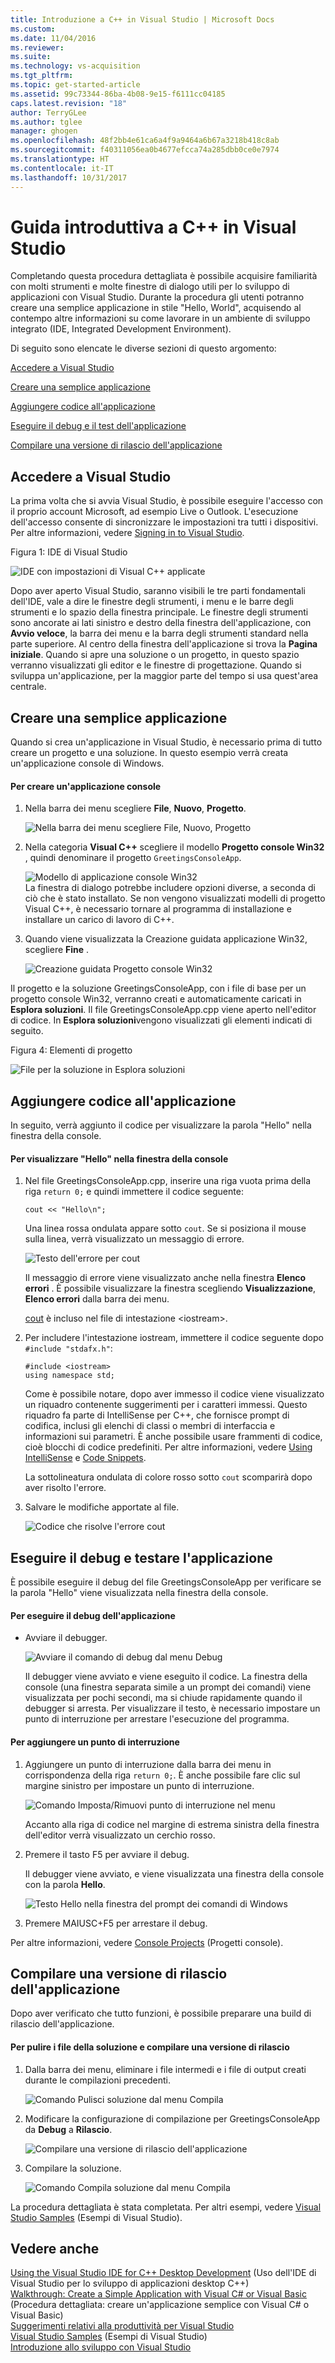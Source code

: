 ```yaml
---
title: Introduzione a C++ in Visual Studio | Microsoft Docs
ms.custom: 
ms.date: 11/04/2016
ms.reviewer: 
ms.suite: 
ms.technology: vs-acquisition
ms.tgt_pltfrm: 
ms.topic: get-started-article
ms.assetid: 99c73344-86ba-4b08-9e15-f6111cc04185
caps.latest.revision: "18"
author: TerryGLee
ms.author: tglee
manager: ghogen
ms.openlocfilehash: 48f2bb4e61ca6a4f9a9464a6b67a3218b418c8ab
ms.sourcegitcommit: f40311056ea0b4677efcca74a285dbb0ce0e7974
ms.translationtype: HT
ms.contentlocale: it-IT
ms.lasthandoff: 10/31/2017
---
```

# <a name="getting-started-with-c-in-visual-studio"></a>Guida introduttiva a C++ in Visual Studio
Completando questa procedura dettagliata è possibile acquisire familiarità con molti strumenti e molte finestre di dialogo utili per lo sviluppo di applicazioni con Visual Studio. Durante la procedura gli utenti potranno creare una semplice applicazione in stile "Hello, World", acquisendo al contempo altre informazioni su come lavorare in un ambiente di sviluppo integrato (IDE, Integrated Development Environment).  
  
 Di seguito sono elencate le diverse sezioni di questo argomento:  
  
 [Accedere a Visual Studio](../ide/getting-started-with-cpp-in-visual-studio.md#BKMK_Configure)  
  
 [Creare una semplice applicazione](../ide/getting-started-with-cpp-in-visual-studio.md#BKMK_CreateApp)  
  
 [Aggiungere codice all'applicazione](../ide/getting-started-with-cpp-in-visual-studio.md#BKMK_AddCode)  
  
 [Eseguire il debug e il test dell'applicazione](../ide/getting-started-with-cpp-in-visual-studio.md#BKMK_DebugTest)  
  
 [Compilare una versione di rilascio dell'applicazione](../ide/getting-started-with-cpp-in-visual-studio.md#BKMK_BuildRelease)  
  
##  <a name="BKMK_Configure"></a> Accedere a Visual Studio  
 La prima volta che si avvia Visual Studio, è possibile eseguire l'accesso con il proprio account Microsoft, ad esempio Live o Outlook. L'esecuzione dell'accesso consente di sincronizzare le impostazioni tra tutti i dispositivi. Per altre informazioni, vedere [Signing in to Visual Studio](../ide/signing-in-to-visual-studio.md).  
  
 Figura 1: IDE di Visual Studio  
  
 ![IDE con impostazioni di Visual C&#43;&#43; applicate](../ide/media/c--ide_defaultenvironmentlayout.png "C++IDE_DefaultEnvironmentLayout")  
  
 Dopo aver aperto Visual Studio, saranno visibili le tre parti fondamentali dell'IDE, vale a dire le finestre degli strumenti, i menu e le barre degli strumenti e lo spazio della finestra principale. Le finestre degli strumenti sono ancorate ai lati sinistro e destro della finestra dell'applicazione, con **Avvio veloce**, la barra dei menu e la barra degli strumenti standard nella parte superiore. Al centro della finestra dell'applicazione si trova la **Pagina iniziale**. Quando si apre una soluzione o un progetto, in questo spazio verranno visualizzati gli editor e le finestre di progettazione. Quando si sviluppa un'applicazione, per la maggior parte del tempo si usa quest'area centrale.  
  
##  <a name="BKMK_CreateApp"></a> Creare una semplice applicazione  
 Quando si crea un'applicazione in Visual Studio, è necessario prima di tutto creare un progetto e una soluzione. In questo esempio verrà creata un'applicazione console di Windows.  
  
#### <a name="to-create-a-console-app"></a>Per creare un'applicazione console  
  
1.  Nella barra dei menu scegliere **File**, **Nuovo**, **Progetto**.  
  
     ![Nella barra dei menu scegliere File, Nuovo, Progetto](../ide/media/exploreide-filenewproject.png "ExploreIDE-FileNewProject")  
  
2.  Nella categoria **Visual C++** scegliere il modello **Progetto console Win32** , quindi denominare il progetto `GreetingsConsoleApp`.  
  
     ![Modello di applicazione console Win32](../ide/media/c--ide_newprojectdlg.png "C++IDE_NewProjectDlg")  
     La finestra di dialogo potrebbe includere opzioni diverse, a seconda di ciò che è stato installato. Se non vengono visualizzati modelli di progetto Visual C++, è necessario tornare al programma di installazione e installare un carico di lavoro di C++.
  
3.  Quando viene visualizzata la Creazione guidata applicazione Win32, scegliere **Fine** .  
  
     ![Creazione guidata Progetto console Win32](../ide/media/c--ide_win32consoleappwizard.png "C++IDE_Win32ConsoleAppWizard")  
  
 Il progetto e la soluzione GreetingsConsoleApp, con i file di base per un progetto console Win32, verranno creati e automaticamente caricati in **Esplora soluzioni**. Il file GreetingsConsoleApp.cpp viene aperto nell'editor di codice. In **Esplora soluzioni**vengono visualizzati gli elementi indicati di seguito.  
  
 Figura 4: Elementi di progetto  
  
 ![File per la soluzione in Esplora soluzioni](../ide/media/c--ide_solutioncontents.png "C++IDE_SolutionContents")  
  
##  <a name="BKMK_AddCode"></a> Aggiungere codice all'applicazione  
 In seguito, verrà aggiunto il codice per visualizzare la parola "Hello" nella finestra della console.  
  
#### <a name="to-display-hello-in-the-console-window"></a>Per visualizzare "Hello" nella finestra della console  
  
1.  Nel file GreetingsConsoleApp.cpp, inserire una riga vuota prima della riga `return 0;` e quindi immettere il codice seguente:  
  
    ```  
    cout << "Hello\n";  
    ```  
  
     Una linea rossa ondulata appare sotto `cout`. Se si posiziona il mouse sulla linea, verrà visualizzato un messaggio di errore.  
  
     ![Testo dell'errore per cout](../ide/media/c--ide_couterror.png "C++IDE_CoutError")  
  
     Il messaggio di errore viene visualizzato anche nella finestra **Elenco errori** . È possibile visualizzare la finestra scegliendo **Visualizzazione**, **Elenco errori** dalla barra dei menu.  
  
     [cout](/cpp/standard-library/iostream) è incluso nel file di intestazione \<iostream>.  
  
2.  Per includere l'intestazione iostream, immettere il codice seguente dopo `#include "stdafx.h"`:  
  
    ```  
    #include <iostream>  
    using namespace std;  
    ```  
  
     Come è possibile notare, dopo aver immesso il codice viene visualizzato un riquadro contenente suggerimenti per i caratteri immessi. Questo riquadro fa parte di IntelliSense per C++, che fornisce prompt di codifica, inclusi gli elenchi di classi o membri di interfaccia e informazioni sui parametri. È anche possibile usare frammenti di codice, cioè blocchi di codice predefiniti. Per altre informazioni, vedere [Using IntelliSense](../ide/using-intellisense.md) e [Code Snippets](../ide/code-snippets.md).  
  
     La sottolineatura ondulata di colore rosso sotto `cout` scomparirà dopo aver risolto l'errore.  
  
3.  Salvare le modifiche apportate al file.  
  
     ![Codice che risolve l'errore cout](../ide/media/c--ide_coutfix.png "C++IDE_CoutFix")  
  
##  <a name="BKMK_DebugTest"></a> Eseguire il debug e testare l'applicazione  
 È possibile eseguire il debug del file GreetingsConsoleApp per verificare se la parola "Hello" viene visualizzata nella finestra della console.  
  
#### <a name="to-debug-the-application"></a>Per eseguire il debug dell'applicazione  
  
-   Avviare il debugger.  
  
     ![Avviare il comando di debug dal menu Debug](../ide/media/exploreide-startdebugging.png "ExploreIDE-StartDebugging")  
  
     Il debugger viene avviato e viene eseguito il codice. La finestra della console (una finestra separata simile a un prompt dei comandi) viene visualizzata per pochi secondi, ma si chiude rapidamente quando il debugger si arresta. Per visualizzare il testo, è necessario impostare un punto di interruzione per arrestare l'esecuzione del programma.  
  
#### <a name="to-add-a-breakpoint"></a>Per aggiungere un punto di interruzione  
  
1.  Aggiungere un punto di interruzione dalla barra dei menu in corrispondenza della riga `return 0;`. È anche possibile fare clic sul margine sinistro per impostare un punto di interruzione.  
  
     ![Comando Imposta/Rimuovi punto di interruzione nel menu ](../ide/media/exploreide-togglebreakpoint.png "ExploreIDE-ToggleBreakpoint")  
  
     Accanto alla riga di codice nel margine di estrema sinistra della finestra dell'editor verrà visualizzato un cerchio rosso.  
  
2.  Premere il tasto F5 per avviare il debug.  
  
     Il debugger viene avviato, e viene visualizzata una finestra della console con la parola **Hello**.  
  
     ![Testo Hello nella finestra del prompt dei comandi di Windows](../ide/media/c--ide_hellocommandwindow.png "C++IDE_HelloCommandWindow")  
  
3.  Premere MAIUSC+F5 per arrestare il debug.  
  
 Per altre informazioni, vedere [Console Projects](../debugger/debugging-preparation-console-projects.md) (Progetti console).  
  
##  <a name="BKMK_BuildRelease"></a> Compilare una versione di rilascio dell'applicazione  
 Dopo aver verificato che tutto funzioni, è possibile preparare una build di rilascio dell'applicazione.  
  
#### <a name="to-clean-the-solution-files-and-build-a-release-version"></a>Per pulire i file della soluzione e compilare una versione di rilascio  
  
1.  Dalla barra dei menu, eliminare i file intermedi e i file di output creati durante le compilazioni precedenti.  
  
     ![Comando Pulisci soluzione dal menu Compila](../ide/media/exploreide-cleansolution.png "ExploreIDE-CleanSolution")  
  
2.  Modificare la configurazione di compilazione per GreetingsConsoleApp da **Debug** a **Rilascio**.  
  
     ![Compilare una versione di rilascio dell'applicazione](../ide/media/c--ide_changingbuildtorelease.png "C++IDE_ChangingBuildtoRelease")  
  
3.  Compilare la soluzione.  
  
     ![Comando Compila soluzione dal menu Compila](../ide/media/exploreide-buildsolution.png "ExploreIDE-BuildSolution")  
  
 La procedura dettagliata è stata completata. Per altri esempi, vedere [Visual Studio Samples](../ide/visual-studio-samples.md) (Esempi di Visual Studio).  
  
## <a name="see-also"></a>Vedere anche  
 [Using the Visual Studio IDE for C++ Desktop Development](/cpp/ide/using-the-visual-studio-ide-for-cpp-desktop-development)  (Uso dell'IDE di Visual Studio per lo sviluppo di applicazioni desktop C++)  
 [Walkthrough: Create a Simple Application with Visual C# or Visual Basic](../ide/walkthrough-create-a-simple-application-with-visual-csharp-or-visual-basic.md)  (Procedura dettagliata: creare un'applicazione semplice con Visual C# o Visual Basic)  
 [Suggerimenti relativi alla produttività per Visual Studio](../ide/productivity-tips-for-visual-studio.md)   
 [Visual Studio Samples](../ide/visual-studio-samples.md)  (Esempi di Visual Studio)  
 [Introduzione allo sviluppo con Visual Studio](../ide/get-started-developing-with-visual-studio.md)